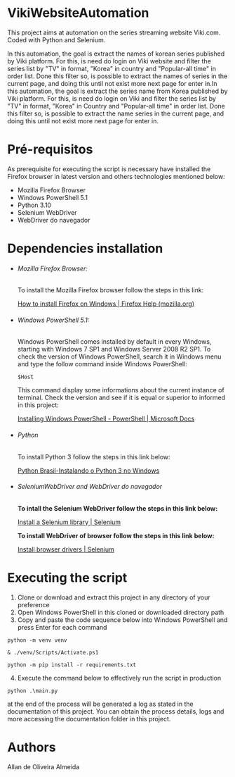 # VikiWebsiteAutomation

This project aims at automation on the series streaming website Viki.com. Coded with Python and Selenium.

In this automation, the goal is extract the names of korean series published by Viki platform. For this, is need do login on Viki website and filter the series list by "TV" in format, "Korea" in country and "Popular-all time" in order list. Done this filter so, is possible to extract the names of series in the current page, and doing this until not exist more next page for enter in.In this automation, the goal is extract the series name from Korea published by Viki platform. For this, is need do login on Viki and filter the series list by "TV" in format, "Korea" in Country and "Popular-all time" in order list. Done this filter so, is possible to extract the name series in the current page, and doing this until not exist more next page for enter in.

# Pré-requisitos

As prerequisite for executing the script is necessary have installed the Firefox browser in latest version and others technologies mentioned below:

* Mozilla Firefox Browser
* Windows PowerShell 5.1
* Python 3.10
* Selenium WebDriver
* WebDriver do navegador

# Dependencies installation

* ###### Mozilla Firefox Browser:

  To install the Mozilla Firefox browser follow the steps in this link:

  [How to install Firefox on Windows | Firefox Help (mozilla.org)](https://support.mozilla.org/en-US/kb/how-install-firefox-windows)
* ###### Windows PowerShell 5.1:

  Windows PowerShell comes installed by default in every Windows, starting with Windows 7 SP1 and Windows Server 2008 R2 SP1.
  To check the version of Windows PowerShell, search it in Windows menu and type the follow command inside Windows PowerShell:

  ``$Host``

  This command display some informations about the current instance of terminal. Check the version and see if it is equal or superior to informed in this project:

  [Installing Windows PowerShell - PowerShell | Microsoft Docs
  ](https://docs.microsoft.com/en-us/powershell/scripting/windows-powershell/install/installing-windows-powershell?view=powershell-5.1)
* ###### Python

  To install Python 3 follow the steps in this link below:

  [Python Brasil-Instalando o Python 3 no Windows
  ](https://python.org.br/instalacao-windows/#:~:text=O%20processo%20de%20instala%C3%A7%C3%A3o%20%C3%A9%20bem%20simples.%201.,--version.%20Este%20comando%20retornar%C3%A1%20a%20vers%C3%A3o%20do%20)
* ###### SeleniumWebDriver and WebDriver do navegador

  **To intall the Selenium WebDriver follow the steps in this link below:**

  [Install a Selenium library | Selenium](https://www.selenium.dev/documentation/webdriver/getting_started/install_library/)

  **To install WebDriver of browser follow the steps in this link below:**

  [Install browser drivers | Selenium](https://www.selenium.dev/documentation/webdriver/getting_started/install_drivers/)

# Executing the script

1. Clone or download and extract this project in any directory of your preference
2. Open Windows PowerShell in this cloned or downloaded directory path
3. Copy and paste the code sequence below into Windows PowerShell and press Enter for each command

``python -m venv venv``

``& ./venv/Scripts/Activate.ps1``

``python -m pip install -r requirements.txt``

4. Execute the command below to effectively run the script in production

``python .\main.py``

at the end of the process will be generated a log as stated in the documentation of this project. You can obtain the process details, logs and more accessing the documentation folder in this project.

# Authors

Allan de Oliveira Almeida
